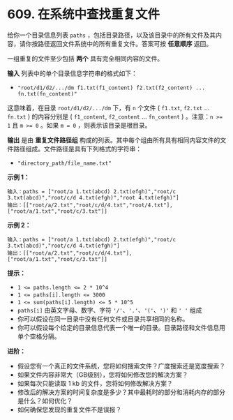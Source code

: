 # 609. 在系统中查找重复文件

给你一个目录信息列表 `paths` ，包括目录路径，以及该目录中的所有文件及其内容，请你按路径返回文件系统中的所有重复文件。答案可按 **任意顺序** 返回。

一组重复的文件至少包括 **两个** 具有完全相同内容的文件。

**输入** 列表中的单个目录信息字符串的格式如下：

- `"root/d1/d2/.../dm f1.txt(f1_content) f2.txt(f2_content) ... fn.txt(fn_content)"`

这意味着，在目录 `root/d1/d2/.../dm` 下，有 `n` 个文件 ( `f1.txt`, `f2.txt` ... `fn.txt` ) 的内容分别是 ( `f1_content`, `f2_content` ... `fn_content` ) 。注意：`n >= 1` 且 `m >= 0` 。如果 `m = 0` ，则表示该目录是根目录。

**输出** 是由 **重复文件路径组** 构成的列表。其中每个组由所有具有相同内容文件的文件路径组成。文件路径是具有下列格式的字符串：

- `"directory_path/file_name.txt"`

**示例 1：**

```()
输入：paths = ["root/a 1.txt(abcd) 2.txt(efgh)","root/c 3.txt(abcd)","root/c/d 4.txt(efgh)","root 4.txt(efgh)"]
输出：[["root/a/2.txt","root/c/d/4.txt","root/4.txt"],["root/a/1.txt","root/c/3.txt"]]
```

**示例 2：**

```()
输入：paths = ["root/a 1.txt(abcd) 2.txt(efgh)","root/c 3.txt(abcd)","root/c/d 4.txt(efgh)"]
输出：[["root/a/2.txt","root/c/d/4.txt"],["root/a/1.txt","root/c/3.txt"]]
```

**提示：**

- `1 <= paths.length <= 2 * 10^4`
- `1 <= paths[i].length <= 3000`
- `1 <= sum(paths[i].length) <= 5 * 10^5`
- `paths[i]` 由英文字母、数字、字符 `'/'`、`'.'`、`'('`、`')'` 和 `' '` 组成
- 你可以假设在同一目录中没有任何文件或目录共享相同的名称。
- 你可以假设每个给定的目录信息代表一个唯一的目录。目录路径和文件信息用单个空格分隔。

**进阶：**

- 假设您有一个真正的文件系统，您将如何搜索文件？广度搜索还是宽度搜索？
- 如果文件内容非常大（GB级别），您将如何修改您的解决方案？
- 如果每次只能读取 1 kb 的文件，您将如何修改解决方案？
- 修改后的解决方案的时间复杂度是多少？其中最耗时的部分和消耗内存的部分是什么？如何优化？
- 如何确保您发现的重复文件不是误报？
